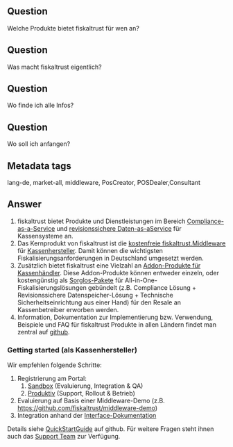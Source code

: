 ## Question

Welche Produkte bietet fiskaltrust für wen an?

## Question

Was macht fiskaltrust eigentlich?

## Question

Wo finde ich alle Infos?

## Question

Wo soll ich anfangen?

## Metadata tags

lang-de, market-all, middleware, PosCreator, POSDealer,Consultant

## Answer

1. fiskaltrust bietet Produkte und Dienstleistungen im Bereich [Compliance-as-a-Service](https://github.com/fiskaltrust/productdescription-de-doc/blob/master/compliance-as-a-service/overview.md) und [revisionssichere Daten-as-aService](https://github.com/fiskaltrust/productdescription-de-doc/blob/master/revisionssichere-daten-as-a-service/overview.md) für Kassensysteme an.
2. Das Kernprodukt von fiskaltrust ist die [kostenfreie fiskaltrust.Middleware](https://github.com/fiskaltrust/productdescription-de-doc/blob/master/compliance-as-a-service/produkte/4445-0003-lokal-installierte-middleware.md) für [Kassenhersteller](https://github.com/fiskaltrust/productdescription-de-doc/blob/master/angebote-nach-kundensegment/Kassenhersteller.md). Damit können die wichtigsten Fiskalisierungsanforderungen in Deutschland umgesetzt werden. 
3. Zusätzlich bietet fiskaltrust eine Vielzahl an [Addon-Produkte für Kassenhändler](https://github.com/fiskaltrust/productdescription-de-doc/blob/master/angebote-nach-kundensegment/Kassenhaendler.md). Diese Addon-Produkte können entweder einzeln, oder kostengünstig als [Sorglos-Pakete](https://github.com/fiskaltrust/productdescription-de-doc/tree/master/produkt-bundles) für All-in-One-Fiskalisierungslösungen gebündelt (z.B. Compliance Lösung + Revisionssichere Datenspeicher-Lösung + Technische Sicherheitseinrichtung aus einer Hand) für den Resale an Kassenbetreiber erworben werden.
4. Information, Dokumentation zur Implementierung bzw. Verwendung, Beispiele und FAQ für fiskaltrust Produkte in allen Ländern findet man zentral auf [github](https://github.com/fiskaltrust).

### Getting started (als Kassenhersteller)

Wir empfehlen folgende Schritte:

1. Registrierung am Portal:
   1. [Sandbox](https://portal-sandbox.fiskaltrust.de/) (Evaluierung, Integration & QA)
   2. [Produktiv](https://portal.fiskaltrust.de/) (Support, Rollout & Betrieb)
2. Evaluierung auf Basis einer Middleware-Demo (z.B. https://github.com/fiskaltrust/middleware-demo)
3. Integration anhand der [Interface-Dokumentation](https://github.com/fiskaltrust/interface-doc)

Details siehe [QuickStartGuide](https://github.com/fiskaltrust/quickguide-de-doc/) auf github. Für weitere Fragen steht ihnen auch das [Support Team](milto:info@fiskaltrust.de) zur Verfügung.

